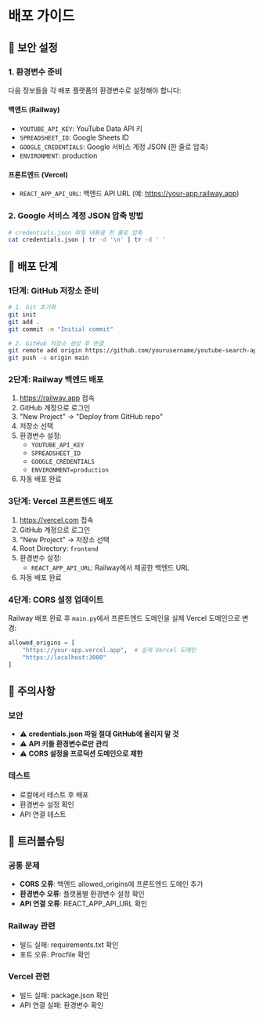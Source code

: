 # 배포 가이드

## 🔐 보안 설정

### 1. 환경변수 준비
다음 정보들을 각 배포 플랫폼의 환경변수로 설정해야 합니다:

#### 백엔드 (Railway)
- `YOUTUBE_API_KEY`: YouTube Data API 키
- `SPREADSHEET_ID`: Google Sheets ID
- `GOOGLE_CREDENTIALS`: Google 서비스 계정 JSON (한 줄로 압축)
- `ENVIRONMENT`: production

#### 프론트엔드 (Vercel)
- `REACT_APP_API_URL`: 백엔드 API URL (예: https://your-app.railway.app)

### 2. Google 서비스 계정 JSON 압축 방법
```bash
# credentials.json 파일 내용을 한 줄로 압축
cat credentials.json | tr -d '\n' | tr -d ' '
```

## 🚀 배포 단계

### 1단계: GitHub 저장소 준비
```bash
# 1. Git 초기화
git init
git add .
git commit -m "Initial commit"

# 2. GitHub 저장소 생성 후 연결
git remote add origin https://github.com/yourusername/youtube-search-app.git
git push -u origin main
```

### 2단계: Railway 백엔드 배포
1. https://railway.app 접속
2. GitHub 계정으로 로그인
3. "New Project" → "Deploy from GitHub repo"
4. 저장소 선택
5. 환경변수 설정:
   - `YOUTUBE_API_KEY`
   - `SPREADSHEET_ID` 
   - `GOOGLE_CREDENTIALS`
   - `ENVIRONMENT=production`
6. 자동 배포 완료

### 3단계: Vercel 프론트엔드 배포
1. https://vercel.com 접속
2. GitHub 계정으로 로그인
3. "New Project" → 저장소 선택
4. Root Directory: `frontend`
5. 환경변수 설정:
   - `REACT_APP_API_URL`: Railway에서 제공한 백엔드 URL
6. 자동 배포 완료

### 4단계: CORS 설정 업데이트
Railway 배포 완료 후 `main.py`에서 프론트엔드 도메인을 실제 Vercel 도메인으로 변경:
```python
allowed_origins = [
    "https://your-app.vercel.app",  # 실제 Vercel 도메인
    "https://localhost:3000"
]
```

## 📝 주의사항

### 보안
- ⚠️ **credentials.json 파일 절대 GitHub에 올리지 말 것**
- ⚠️ **API 키들 환경변수로만 관리**
- ⚠️ **CORS 설정을 프로덕션 도메인으로 제한**

### 테스트
- 로컬에서 테스트 후 배포
- 환경변수 설정 확인
- API 연결 테스트

## 🔧 트러블슈팅

### 공통 문제
- **CORS 오류**: 백엔드 allowed_origins에 프론트엔드 도메인 추가
- **환경변수 오류**: 플랫폼별 환경변수 설정 확인
- **API 연결 오류**: REACT_APP_API_URL 확인

### Railway 관련
- 빌드 실패: requirements.txt 확인
- 포트 오류: Procfile 확인

### Vercel 관련  
- 빌드 실패: package.json 확인
- API 연결 실패: 환경변수 확인